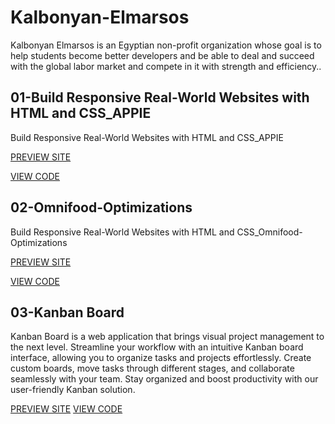 # Kalbonyan-Elmarsos

Kalbonyan Elmarsos is an Egyptian non-profit organization whose goal is to help students become better developers and be able to deal and succeed with the global labor market and compete in it with strength and efficiency..

## 01-Build Responsive Real-World Websites with HTML and CSS_APPIE

<p>Build Responsive Real-World Websites with HTML and CSS_APPIE</p>
<a href="https://ahmedelshennawi.github.io/Kalbonyan-Elmarsos/01-Build%20Responsive%20Real-World%20Websites%20with%20HTML%20and%20CSS_APPIE/" target="_blank">PREVIEW SITE</a>

<a href="https://github.com/AhmedElshennawi/Kalbonyan-Elmarsos/tree/main/01-Build%20Responsive%20Real-World%20Websites%20with%20HTML%20and%20CSS_APPIE/" target="_blank">VIEW CODE</a>

## 02-Omnifood-Optimizations

<p>Build Responsive Real-World Websites with HTML and CSS_Omnifood-Optimizations</p>
<a href="https://ahmedelshennawi.github.io/Kalbonyan-Elmarsos/02-Omnifood-Optimizations/" target="_blank">PREVIEW SITE</a>

<a href="https://github.com/AhmedElshennawi/Kalbonyan-Elmarsos/tree/main/02-Omnifood-Optimizations/" target="_blank">VIEW CODE</a>


## 03-Kanban Board

<p>Kanban Board is a web application that brings visual project management to the next level. Streamline your workflow with an intuitive Kanban board interface, allowing you to organize tasks and projects effortlessly. Create custom boards, move tasks through different stages, and collaborate seamlessly with your team. Stay organized and boost productivity with our user-friendly Kanban solution.</p>

<a href="https://ahmedelshennawi.github.io/Kalbonyan-Elmarsos/03-Kanban%20Board/" target="_blank">PREVIEW SITE</a> 
<a href="https://github.com/AhmedElshennawi/Kalbonyan-Elmarsos/tree/main/03-Kanban%20Board/" target="_blank">VIEW CODE</a>
